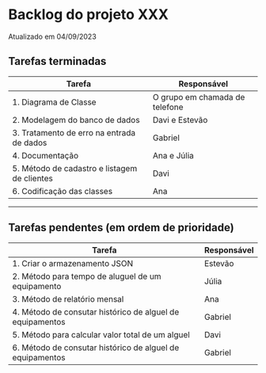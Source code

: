 # Backlog do projeto XXX
Atualizado em 04/09/2023

## Tarefas terminadas

| Tarefa      | Responsável |
| ----------- | ----------- |
| 1. Diagrama de Classe     | O grupo em chamada de telefone     |
| 2. Modelagem do banco de dados   | Davi e Estevão        |
| 3. Tratamento de erro na entrada de dados  | Gabriel        |
| 4. Documentação   | Ana e Júlia        |
| 5. Método de cadastro e listagem  de clientes| Davi     |
| 6. Codificação das classes| Ana        |


----

## Tarefas pendentes (em ordem de prioridade)

| Tarefa      | Responsável |
| ----------- | ----------- |
| 1. Criar o armazenamento JSON      | Estevão      |
| 2. Método para tempo de aluguel de um equipamento | Júlia   |
| 3. Método de relatório mensal | Ana   | 
| 4. Método de consutar histórico de alguel de equipamentos | Gabriel  | 
| 5. Método para calcular valor total de um alguel | Davi  | 
| 6. Método de consutar histórico de alguel de equipamentos | Gabriel  | 